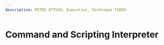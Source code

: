 ```yaml
---
description: MITRE ATT&CK, Execution, Technique T1059
---
```


# Command and Scripting Interpreter

